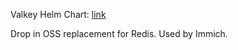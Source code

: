 Valkey Helm Chart: [link](https://artifacthub.io/packages/helm/valkey/valkey)

Drop in OSS replacement for Redis. Used by Immich.
